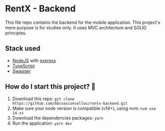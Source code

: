 # RentX - Backend
This file repo contains the backend for the mobile application. This project's mere purpose is for studies only. 
It uses MVC architecture and SOLID principles.

## Stack used
- [NodeJS](https://nodejs.org/en/) with [express](https://expressjs.com/)
- [TypeScript](https://www.typescriptlang.org/)
- [Swagger](https://swagger.io/)

## How do I start this project? 🤔
1. Download this repo: `git clone https://github.com/bbcvasconcellos/rentx-backend.git`
2. Make sure your node version is compatible (v14+), using nvm: `nvm use 14.xx`
3. Download the dependencies packages: `yarn`
4. Run the application: `yarn dev`
